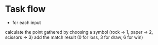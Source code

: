 # Task flow

- for each input

calculate the point gathered by choosing a symbol (rock -> 1, paper -> 2, scissors -> 3) 
add the match result (0 for loss, 3 for draw, 6 for win)

